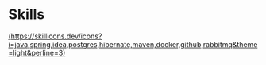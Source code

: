 # Skills
[(https://skillicons.dev/icons?i=java,spring,idea,postgres,hibernate,maven,docker,github,rabbitmq&theme=light&perline=3)](https://skillicons.dev)
